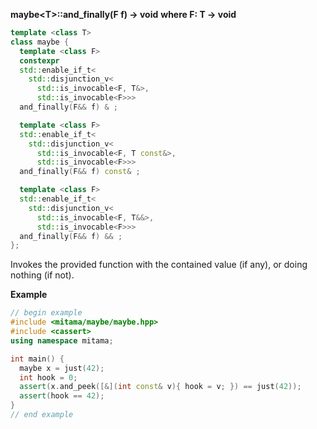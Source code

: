 **maybe&lt;T&gt;::and_finally(F f) -> void**
**where F: T -> void**

```cpp
template <class T>
class maybe {
  template <class F>
  constexpr
  std::enable_if_t<
    std::disjunction_v<
      std::is_invocable<F, T&>,
      std::is_invocable<F>>>
  and_finally(F&& f) & ;

  template <class F>
  std::enable_if_t<
    std::disjunction_v<
      std::is_invocable<F, T const&>,
      std::is_invocable<F>>>
  and_finally(F&& f) const& ;

  template <class F>
  std::enable_if_t<
    std::disjunction_v<
      std::is_invocable<F, T&&>,
      std::is_invocable<F>>>
  and_finally(F&& f) && ;
};
```

Invokes the provided function with the contained value (if any), or doing nothing (if not).

**Example**

```cpp
// begin example
#include <mitama/maybe/maybe.hpp>
#include <cassert>
using namespace mitama;

int main() {
  maybe x = just(42);
  int hook = 0;
  assert(x.and_peek([&](int const& v){ hook = v; }) == just(42));
  assert(hook == 42);
}
// end example
```
